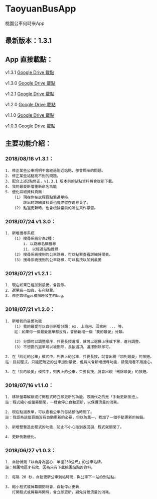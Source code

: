 # TaoyuanBusApp
桃園公車何時來App

## 最新版本：1.3.1

## App 直接載點：
v1.3.1 [Google Drive 載點](https://drive.google.com/file/d/1qSpkjHOZwRkV2_WbyWIWLDnhtMRqOa0d/view?usp=sharing)

v1.3.0 [Google Drive 載點](https://drive.google.com/file/d/19aNilojBkGwjO0JyHvpJzefh9_3kDeDC/view?usp=sharing)

v1.2.1 [Google Drive 載點](https://drive.google.com/file/d/1jaymsHA3hWpEdG0b1UZpzrVQVKjAhiHM/view?usp=sharing)

v1.2.0 [Google Drive 載點](https://drive.google.com/file/d/1vFlKngNIeUF6fa9Hp4pNYe5sGKuZwxN7/view?usp=sharing)

v1.1.0 [Google Drive 載點](https://drive.google.com/file/d/1UyThkjrKUkW-x3ocCv2xvgmqpGyDmZIz/view?usp=sharing)

v1.0.3 [Google Drive 載點](https://drive.google.com/file/d/1tB0qA-Y-LzH2XgKmOBIc1ugmx30BpMmo/view?usp=sharing)


## 主要功能介紹：

### 2018/08/16 v1.3.1：
	1. 修正某些公車明明不會經過附近站點，卻會顯示的問題。
	2. 修正某些站點找不到的問題。
	3. 配合上述2點修正，v1.3.1 版本前的站點資料將會從新下載。
	4. 我的最愛新增重新命名功能
	5. 優化詳細資料頁面：
		(1) 現在你在返程頁點擊選單時，
			跳出的詳細資料頁也會停留在返程頁了。
		(2) 點選更新時，也會根據當前的所在頁作停留。


### 2018/07/24 v1.3.0：
	1. 新增搜尋系統
		(1) 搜尋系統分為2種：
			i. 以路線名稱搜尋
			ii. 以經過站點搜尋
		(2) 搜尋系統搜到的公車路線，可以點擊查看詳細時間表。
		(3) 搜尋系統搜到的公車路線，可以長按以加到最愛


### 2018/07/21 v1.2.1：
	1. 現在如果已經加到最愛，會提示。
	2. 選單統一加寬，有利點擊。
	3. 修正取得gps權限時發生的bug。


### 2018/07/21 v1.2.0：
	1. 新增我的最愛功能
		(1) 我的最愛可以自行新增分類：ex. 上班用、回家用 ... 等。
		註：如果你一個最愛選單都沒有，會動新增一個「我的最愛」分類。

		(2) 分類可以調整順序，只要長按選項，就可以選擇上移或下移，進行調整。
		(3) 不想要的選單可以被刪除，長按選項，選擇刪除即可。

	2. 在「附近的公車」模式中，列表上的公車，只要長按，就會出現「加到最愛」的按鈕。
	註：目前程式，只能把附近的公車加到最愛，但將來會新增搜尋功能，請使用者不用擔心。

	3. 在「我的最愛」模式中，列表上的公車，只要長按，就會出現「刪除最愛」的按鈕。


### 2018/07/16 v1.1.0：
	1. 移除螢幕解鎖或打開程式時立即更新的功能，取而代之的是「手動更新按扭」。
	註：程式縮小或螢幕關閉，一樣會停止自動更新，以保護流量的消耗。

	2. 現在點選表單，可以查看公車的每站預估時間了。
	註：我認為這個頁面沒有自動更新的必要，但以防萬一，我加了一個手動更新的按鈕。

	3. 新增雙擊退出程式的功能，防止不小心按到返回鍵，程式就關閉了。

	4. 更新倒數優化。


### 2018/06/27 v1.0.3：
	1. 自動偵測「以自身為圓心，半徑250公尺」的公車站牌。
	註：桃園地區才有效，因為只有下載桃園站點的資料。

	2. 每隔 20 秒，自動更新公車到站時間，與公車下一站的到站點。

	3. 縮小程式或屏幕關閉時會，自動停止更新，
	   打開程式或屏幕再開時，會立即更新，避免背景流量的消耗。


